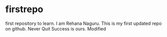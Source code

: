# firstrepo
first repository to learn.
I am Rehana Naguru.
This is my first updated repo on github.
Never Quit Success is ours.
Modified